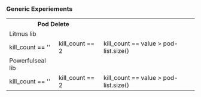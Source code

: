 ### Generic Experiements

<table> 
    <tr>  <th colspan=2> Pod Delete </th> </tr>
     <tr rowspan=3> <td> Litmus lib </td> </tr>
         <tr>
        <td> kill_count == '' </td>
         <td> kill_count == 2 </td>
         <td> kill_count == value > pod-list.size() </td>
    </tr>
        <tr rowspan=3> <td> Powerfulseal lib </td> </tr>
         <tr>
        <td> kill_count == '' </td>
         <td> kill_count == 2 </td>
         <td> kill_count == value > pod-list.size() </td>
    </tr>
    </table>
    
        
    
    
